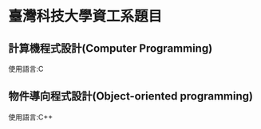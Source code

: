# 臺灣科技大學資工系題目
## 計算機程式設計(Computer Programming)
使用語言:C

## 物件導向程式設計(Object-oriented programming)
使用語言:C++

